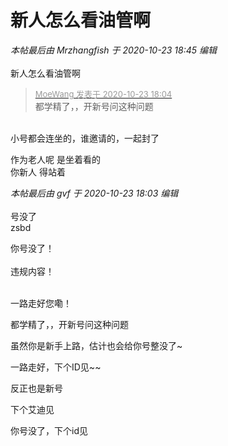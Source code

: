 # 新人怎么看油管啊


<i class="pstatus"> 本帖最后由 Mrzhangfish 于 2020-10-23 18:45 编辑 </i><br />
<br />
新人怎么看油管啊

<div class="quote"><blockquote><font size="2"><a href="https://www.hostloc.com/forum.php?mod=redirect&amp;goto=findpost&amp;pid=9342284&amp;ptid=757695" target="_blank"><font color="#999999">MoeWang 发表于 2020-10-23 18:04</font></a></font><br />
都学精了，，开新号问这种问题</blockquote></div><br />
小号都会连坐的，谁邀请的，一起封了

作为老人呢 是坐着看的<br />
你新人 得站着

<i class="pstatus"> 本帖最后由 gvf 于 2020-10-23 18:03 编辑 </i><br />
<br />
号没了<br />
zsbd

你号没了！<br />
<br />
违规内容！<br />
<br />
<img src="static/image/smiley/default/smile.gif" smilieid="1" border="0" alt="" /><img src="static/image/smiley/default/smile.gif" smilieid="1" border="0" alt="" /><img src="static/image/smiley/default/smile.gif" smilieid="1" border="0" alt="" />

一路走好您嘞！<img id="aimg_Nyfl5" onclick="zoom(this, this.src, 0, 0, 0)" class="zoom" src="https://cdn.jsdelivr.net/gh/hishis/forum-master/public/images/patch.gif" onmouseover="img_onmouseoverfunc(this)" onload="thumbImg(this)" border="0" alt="" />

都学精了，，开新号问这种问题<img src="static/image/smiley/default/lol.gif" smilieid="12" border="0" alt="" />

虽然你是新手上路，估计也会给你号整没了~

一路走好，下个ID见~~

反正也是新号

下个艾迪见

你号没了，下个id见
